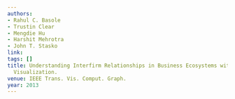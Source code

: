 ```yaml
---
authors:
- Rahul C. Basole
- Trustin Clear
- Mengdie Hu
- Harshit Mehrotra
- John T. Stasko
link:
tags: []
title: Understanding Interfirm Relationships in Business Ecosystems with Interactive
  Visualization.
venue: IEEE Trans. Vis. Comput. Graph.
year: 2013
---
```

